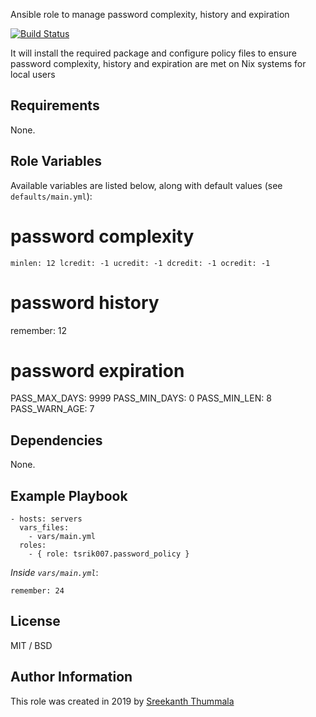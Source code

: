 Ansible role to manage password complexity, history and expiration

[![Build Status](https://travis-ci.org/riponbanik/ansible-role-password-policy.svg?branch=master)](https://travis-ci.org/riponbanik/ansible-role-password-policy)

It will install the required package and configure policy files to ensure password complexity, history and expiration are met on Nix systems for local users

## Requirements

None.

## Role Variables

Available variables are listed below, along with default values (see `defaults/main.yml`):

# password complexity
`minlen: 12
lcredit: -1
ucredit: -1
dcredit: -1
ocredit: -1`

# password history
remember: 12

# password expiration
PASS_MAX_DAYS: 9999
PASS_MIN_DAYS: 0
PASS_MIN_LEN: 8
PASS_WARN_AGE: 7

## Dependencies

None.

## Example Playbook

    - hosts: servers
      vars_files:
        - vars/main.yml
      roles:
        - { role: tsrik007.password_policy }

*Inside `vars/main.yml`*:

    remember: 24

## License

MIT / BSD

## Author Information

This role was created in 2019 by [Sreekanth Thummala](https://www.linkedin.com/in/sreekanth-thummala-b5659950/)
